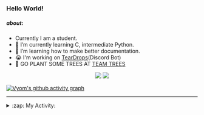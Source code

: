 ### Hello World!

##### about:
- Currently I am a student.
- 🌱 I’m currently learning C, intermediate Python.
- 🌱 I’m learning how to make better documentation.
- 😭 I'm working on [TearDrops](https://github.com/Vyvy-vi/TearDrops)(Discord Bot)
- 🌱 GO PLANT SOME TREES AT [TEAM TREES](https://teamtrees.org/)

<p align="center">
  <a href="https://twitter.com/Vyvy_viM"><img target="_blank" src="https://img.shields.io/badge/twitter%20@Vyvy_viM-0D95E8?style=for-the-badge&logo=twitter&logoColor=white"/></a> 
  <a href="https://vyvy-vi.github.io/portfolio"><img target="_blank" src="https://img.shields.io/badge/-I%27m_craving_for_open_source-green?style=for-the-badge&logo=github&logoColor=black"/></a> 
</p>

[![Vyom's github activity graph](https://activity-graph.herokuapp.com/graph?username=Vyvy-vi)](https://github.com/ashutosh00710/github-readme-activity-graph)

---
<details>
  <summary>:zap: My Activity:</summary>
  
<!--START_SECTION:waka-->
**I'm a Night 🦉** 

```text
🌞 Morning    6 commits      ███████░░░░░░░░░░░░░░░░░░   28.57% 
🌆 Daytime    1 commits      █░░░░░░░░░░░░░░░░░░░░░░░░   4.76% 
🌃 Evening    3 commits      ███░░░░░░░░░░░░░░░░░░░░░░   14.29% 
🌙 Night      11 commits     █████████████░░░░░░░░░░░░   52.38%

```
📅 **I'm Most Productive on Sunday** 

```text
Monday       5 commits      ██████░░░░░░░░░░░░░░░░░░░   23.81% 
Tuesday      3 commits      ███░░░░░░░░░░░░░░░░░░░░░░   14.29% 
Wednesday    1 commits      █░░░░░░░░░░░░░░░░░░░░░░░░   4.76% 
Thursday     1 commits      █░░░░░░░░░░░░░░░░░░░░░░░░   4.76% 
Friday       1 commits      █░░░░░░░░░░░░░░░░░░░░░░░░   4.76% 
Saturday     4 commits      ████░░░░░░░░░░░░░░░░░░░░░   19.05% 
Sunday       6 commits      ███████░░░░░░░░░░░░░░░░░░   28.57%

```


📊 **This Week I Spent My Time On** 

```text
🔥 Editors: 
Vim                      5 hrs 37 mins       ████████████████████░░░░░   79.88% 
VS Code                  1 hr 24 mins        █████░░░░░░░░░░░░░░░░░░░░   20.12%

🐱‍💻 Projects: 
TEC-Discord-Automation   5 hrs 3 mins        ██████████████████░░░░░░░   71.83% 
vyvy-vi.github.io        1 hr 30 mins        █████░░░░░░░░░░░░░░░░░░░░   21.38% 
EddieBot                 24 mins             █░░░░░░░░░░░░░░░░░░░░░░░░   5.82% 
vyvy-meme-pages          2 mins              ░░░░░░░░░░░░░░░░░░░░░░░░░   0.53% 
Unknown Project          1 min               ░░░░░░░░░░░░░░░░░░░░░░░░░   0.4%

```


<!--END_SECTION:waka-->
</details>
